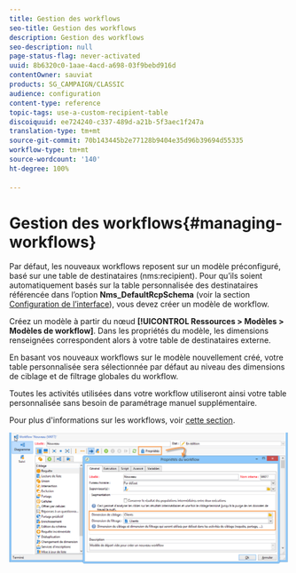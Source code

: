 ```yaml
---
title: Gestion des workflows
seo-title: Gestion des workflows
description: Gestion des workflows
seo-description: null
page-status-flag: never-activated
uuid: 8b6320c0-1aae-4acd-a698-03f9bebd916d
contentOwner: sauviat
products: SG_CAMPAIGN/CLASSIC
audience: configuration
content-type: reference
topic-tags: use-a-custom-recipient-table
discoiquuid: ee724240-c337-489d-a21b-5f3aec1f247a
translation-type: tm+mt
source-git-commit: 70b143445b2e77128b9404e35d96b39694d55335
workflow-type: tm+mt
source-wordcount: '140'
ht-degree: 100%

---
```



# Gestion des workflows{#managing-workflows}

Par défaut, les nouveaux workflows reposent sur un modèle préconfiguré, basé sur une table de destinataires (nms:recipient). Pour qu’ils soient automatiquement basés sur la table personnalisée des destinataires référencée dans l’option **Nms_DefaultRcpSchema** (voir la section [Configuration de l’interface](../../configuration/using/configuring-the-interface.md)), vous devez créer un modèle de workflow.

Créez un modèle à partir du nœud **[!UICONTROL Ressources > Modèles > Modèles de workflow]**. Dans les propriétés du modèle, les dimensions renseignées correspondent alors à votre table de destinataires externe.

En basant vos nouveaux workflows sur le modèle nouvellement créé, votre table personnalisée sera sélectionnée par défaut au niveau des dimensions de ciblage et de filtrage globales du workflow.

Toutes les activités utilisées dans votre workflow utiliseront ainsi votre table personnalisée sans besoin de paramétrage manuel supplémentaire.

Pour plus d&#39;informations sur les workflows, voir [cette section](../../workflow/using/about-workflows.md).

![](assets/cfg_external_table_workflow.png)


